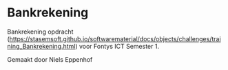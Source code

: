 # Bankrekening
Bankrekening opdracht (https://stasemsoft.github.io/softwarematerial/docs/objects/challenges/training_Bankrekening.html) voor Fontys ICT Semester 1.

Gemaakt door Niels Eppenhof